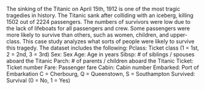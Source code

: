 The sinking of the Titanic on April 15th, 1912 is one of the most tragic tragedies in history. The Titanic sank after colliding with an iceberg, killing 1502 out of 2224 passengers. The numbers of survivors were low due to the lack of lifeboats for all passengers and crew. Some passengers were more likely to survive than others, such as women, children, and upper-class. This case study analyzes what sorts of people were likely to survive this tragedy. The dataset includes the following:
Pclass: Ticket class (1 = 1st, 2 = 2nd, 3 = 3rd)
Sex: Sex
Age: Age in years
Sibsp: # of siblings / spouses aboard the Titanic
Parch: # of parents / children aboard the Titanic
Ticket: Ticket number
Fare: Passenger fare
Cabin: Cabin number
Embarked: Port of Embarkation C = Cherbourg, Q = Queenstown, S = Southampton
Survived: Survival (0 = No, 1 = Yes)
